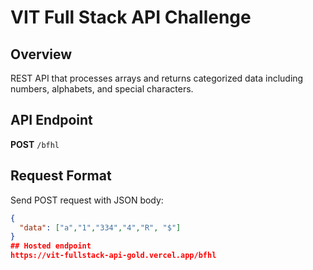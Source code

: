 # VIT Full Stack API Challenge

## Overview
REST API that processes arrays and returns categorized data including numbers, alphabets, and special characters.

## API Endpoint
**POST** `/bfhl`

## Request Format
Send POST request with JSON body:
```json
{
  "data": ["a","1","334","4","R", "$"]
}
## Hosted endpoint
https://vit-fullstack-api-gold.vercel.app/bfhl
